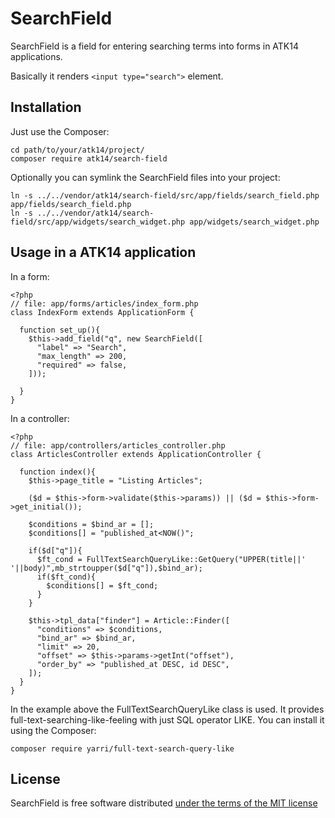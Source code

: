 SearchField
===========

SearchField is a field for entering searching terms into forms in ATK14 applications.

Basically it renders ```<input type="search">``` element.

Installation
------------

Just use the Composer:

    cd path/to/your/atk14/project/
    composer require atk14/search-field

Optionally you can symlink the SearchField files into your project:

    ln -s ../../vendor/atk14/search-field/src/app/fields/search_field.php app/fields/search_field.php
    ln -s ../../vendor/atk14/search-field/src/app/widgets/search_widget.php app/widgets/search_widget.php

Usage in a ATK14 application
----------------------------

In a form:

    <?php
    // file: app/forms/articles/index_form.php
    class IndexForm extends ApplicationForm {

      function set_up(){
        $this->add_field("q", new SearchField([
          "label" => "Search",
          "max_length" => 200,
          "required" => false, 
        ]));

      }
    }

In a controller:

    <?php
    // file: app/controllers/articles_controller.php
    class ArticlesController extends ApplicationController {
      
      function index(){
        $this->page_title = "Listing Articles";

        ($d = $this->form->validate($this->params)) || ($d = $this->form->get_initial());

        $conditions = $bind_ar = [];
        $conditions[] = "published_at<NOW()";

        if($d["q"]){
          $ft_cond = FullTextSearchQueryLike::GetQuery("UPPER(title||' '||body)",mb_strtoupper($d["q"]),$bind_ar);
          if($ft_cond){
            $conditions[] = $ft_cond;
          }
        }

        $this->tpl_data["finder"] = Article::Finder([
          "conditions" => $conditions,
          "bind_ar" => $bind_ar,
          "limit" => 20,
          "offset" => $this->params->getInt("offset"),
          "order_by" => "published_at DESC, id DESC",
        ]);
      }
    }

In the example above the FullTextSearchQueryLike class is used. It provides full-text-searching-like-feeling with just SQL operator LIKE. You can install it using the Composer:

    composer require yarri/full-text-search-query-like

License
-------

SearchField is free software distributed [under the terms of the MIT license](http://www.opensource.org/licenses/mit-license)
